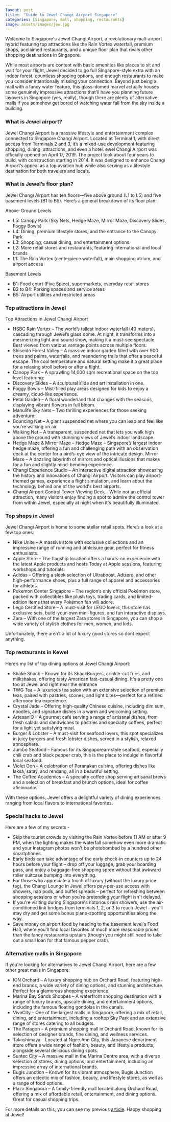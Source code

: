 ```yaml
---
layout: post
title:  "Guide to Jewel Changi Airport Singapore"
categories: [Singapore, mall, shopping, restaurants]
image: assets/images/jew.jpg
---
```


Welcome to Singapore's Jewel Changi Airport, a revolutionary mall-airport hybrid featuring top attractions like the Rain Vortex waterfall, premium shops, acclaimed restaurants, and a unique floor plan that rivals other shopping destinations in Singapore.

While most airports are content with basic amenities like places to sit and wait for your flight, Jewel decided to go full Singapore-style extra with an indoor forest, countless shopping options, and enough restaurants to make you consider intentionally missing your connection. Beyond just being a mall with a fancy water feature, this glass-domed marvel actually houses some genuinely impressive attractions that'll have you planning future layovers in Singapore (yes, really), though there are plenty of alternative malls if you somehow get bored of watching water fall from the sky inside a building.

### What is Jewel airport?

Jewel Changi Airport is a massive lifestyle and entertainment complex connected to Singapore Changi Airport. Located at Terminal 1, with direct access from Terminals 2 and 3, it’s a mixed-use development featuring shopping, dining, attractions, and even a hotel. ewel Changi Airport was officially opened on April 17, 2019. The project took about four years to build, with construction starting in 2014. It was designed to enhance Changi Airport’s appeal as a top aviation hub while also serving as a lifestyle destination for both travelers and locals.

### What is Jewel’s floor plan?

Jewel Changi Airport has ten floors—five above ground (L1 to L5) and five basement levels (B1 to B5). Here’s a general breakdown of its floor plan:

Above-Ground Levels

+ L5: Canopy Park (Sky Nets, Hedge Maze, Mirror Maze, Discovery Slides, Foggy Bowls)
+ L4: Dining, premium lifestyle stores, and the entrance to the Canopy Park
+ L3: Shopping, casual dining, and entertainment options
+ L2: More retail stores and restaurants, featuring international and local brands
+ L1: The Rain Vortex (centerpiece waterfall), main shopping atrium, and airport access

Basement Levels

+ B1: Food court (Five Spice), supermarkets, everyday retail stores
+ B2 to B4: Parking spaces and service areas
+ B5: Airport utilities and restricted areas

### Top attractions in Jewel

Top Attractions in Jewel Changi Airport

+ HSBC Rain Vortex – The world’s tallest indoor waterfall (40 meters), cascading through Jewel’s glass dome. At night, it transforms into a mesmerizing light and sound show, making it a must-see spectacle. Best viewed from various vantage points across multiple floors.
+ Shiseido Forest Valley – A massive indoor garden filled with over 900 trees and palms, waterfalls, and meandering trails that offer a peaceful escape. The cool temperature and natural setting make it a great place for a relaxing stroll before or after a flight.
+ Canopy Park – A sprawling 14,000 sqm recreational space on the top level featuring:
+ Discovery Slides – A sculptural slide and art installation in one.
+ Foggy Bowls – Mist-filled play areas designed for kids to enjoy a dreamy, cloud-like experience.
+ Petal Garden – A floral wonderland that changes with the seasons, displaying vibrant flowers in full bloom.
+ Manulife Sky Nets – Two thrilling experiences for those seeking adventure:
+ Bouncing Net – A giant suspended net where you can leap and feel like you’re walking on air.
+ Walking Net – A transparent, suspended net that lets you walk high above the ground with stunning views of Jewel’s indoor landscape.
+ Hedge Maze & Mirror Maze –
Hedge Maze – Singapore’s largest indoor hedge maze, offering a fun and challenging path with an observation deck at the center for a bird’s-eye view of the intricate design.
Mirror Maze – A dazzling labyrinth of mirrors and optical illusions that makes for a fun and slightly mind-bending experience.
+ Changi Experience Studio – An interactive digital attraction showcasing the history and innovations of Changi Airport. Visitors can play airport-themed games, experience a flight simulation, and learn about the technology behind one of the world's best airports.
+ Changi Airport Control Tower Viewing Deck – While not an official attraction, many visitors enjoy finding a spot to admire the control tower from within Jewel, especially at night when it's beautifully illuminated.

### Top shops in Jewel

Jewel Changi Airport is home to some stellar retail spots. Here’s a look at a few top ones:

+ Nike Unite – A massive store with exclusive collections and an impressive range of running and athleisure gear, perfect for fitness enthusiasts.
+ Apple Store – The flagship location offers a hands-on experience with the latest Apple products and hosts Today at Apple sessions, featuring workshops and tutorials.
+ Adidas – Offering a sleek selection of Ultraboost, Adizero, and other high-performance shoes, plus a full range of apparel and accessories for athletes.
+ Pokemon Center Singapore – The region’s only official Pokémon store, packed with collectibles like plush toys, trading cards, and limited-edition items that every Pokémon fan will adore.
+ Lego Certified Store – A must-visit for LEGO lovers, this store has exclusive sets, build-your-own mini-figures, and fun interactive displays.
+ Zara – With one of the largest Zara stores in Singapore, you can shop a wide variety of stylish clothes for men, women, and kids.

Unfortunately, there aren’t a lot of luxury good stores so dont expect anything.


### Top restaurants in Kewel

Here’s my list of top dining options at Jewel Changi Airport:

+ Shake Shack – Known for its ShackBurgers, crinkle-cut fries, and milkshakes, offering tasty American fast-casual dining. It's a pretty one too at Jewel and right near the entrance
+ TWG Tea – A luxurious tea salon with an extensive selection of premium teas, paired with pastries, scones, and light bites—perfect for a refined afternoon tea experience.
+ Crystal Jade – Offering high-quality Chinese cuisine, including dim sum, noodles, and signature dishes in a warm and welcoming setting.
+ ArtesanIQ – A gourmet café serving a range of artisanal dishes, from fresh salads and sandwiches to pastries and specialty coffees, perfect for a light yet satisfying meal.
+ Burger & Lobster – A must-visit for seafood lovers, this spot specializes in juicy burgers and fresh lobster dishes, served in a stylish, relaxed atmosphere.
+ Jumbo Seafood – Famous for its Singaporean-style seafood, especially chili crab and black pepper crab, this is the place to indulge in flavorful local seafood.
+ Violet Oon – A celebration of Peranakan cuisine, offering dishes like laksa, satay, and rendang, all in a beautiful setting.
+ The Coffee Academics – A specialty coffee shop serving artisanal brews and a selection of breakfast and brunch options, ideal for coffee aficionados.

With these options, Jewel offers a delightful variety of dining experiences, ranging from local flavors to international favorites.

### Special hacks to Jewel

Here are a few of my secrets - 

+ Skip the tourist crowds by visiting the Rain Vortex before 11 AM or after 9 PM, when the lighting makes the waterfall somehow even more dramatic and your Instagram photos won't be photobombed by a hundred other smartphones.
+ Early birds can take advantage of the early check-in counters up to 24 hours before your flight – drop off your luggage, grab your boarding pass, and enjoy a baggage-free shopping spree without that awkward roller suitcase bumping into everything.
+ For those who appreciate a touch of luxury (without the luxury price tag), the Changi Lounge in Jewel offers pay-per-use access with showers, nap pods, and buffet spreads – perfect for refreshing between shopping sessions or when you're pretending your flight isn't delayed.
+ If you're visiting during Singapore's notorious rain showers, use the air-conditioned link bridges from terminals 1, 2, or 3 to reach Jewel – you'll stay dry and get some bonus plane-spotting opportunities along the way.
+ Save money on airport food by heading to the basement level's Food Hall, where you'll find local favorites at much more reasonable prices than the fancy restaurants upstairs (though you might still need to take out a small loan for that famous pepper crab).

### Alternative malls in Singapore

If you're looking for alternatives to Jewel Changi Airport, here are a few other great malls in Singapore:

+ ION Orchard – A luxury shopping hub on Orchard Road, featuring high-end brands, a wide variety of dining options, and stunning architecture. Perfect for a glamorous shopping experience.
+ Marina Bay Sands Shoppes – A waterfront shopping destination with a range of luxury brands, upscale dining, and entertainment options, including the famous floating gondolas in the canals.
+ VivoCity – One of the largest malls in Singapore, offering a mix of retail, dining, and entertainment, including a rooftop Sky Park and an extensive range of stores catering to all budgets.
+ The Paragon – A premium shopping mall in Orchard Road, known for its selection of designer brands, fine dining, and wellness services.
+ Takashimaya – Located at Ngee Ann City, this Japanese department store offers a wide range of fashion, beauty, and lifestyle products, alongside several delicious dining spots.
+ Suntec City – A massive mall in the Marina Centre area, with a diverse selection of stores, dining options, and entertainment, including an impressive array of international brands.
+ Bugis Junction – Known for its vibrant atmosphere, Bugis Junction offers an eclectic mix of fashion, beauty, and lifestyle stores, as well as a range of food options.
+ Plaza Singapura – A family-friendly mall located along Orchard Road, offering a mix of affordable retail, entertainment, and dining options. Great for casual shopping trips.

For more details on this, you can see my previous [article](https://fromhktosg.github.io/shopping-in-singapore/). Happy shopping at Jewel!

